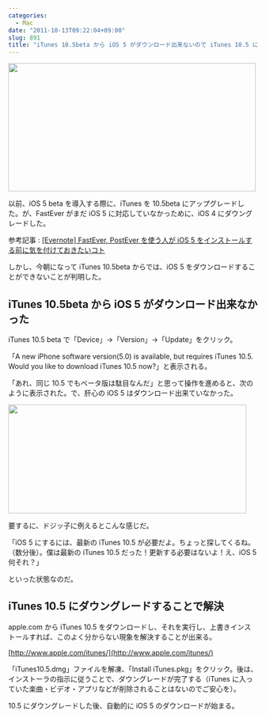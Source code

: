 ```yaml
---
categories:
  - Mac
date: "2011-10-13T09:22:04+09:00"
slug: 891
title: "iTunes 10.5beta から iOS 5 がダウンロード出来ないので iTunes 10.5 にダウングレードした"
---
```


<img alt="" src="/images/2011/10/0891_1.jpg" width="500" height="259">

以前、iOS 5 beta を導入する際に、iTunes を 10.5beta にアップグレードした。が、FastEver がまだ iOS 5 に対応していなかっために、iOS 4 にダウングレードした。

参考記事 : [[Evernote] FastEver, PostEver を使う人が iOS 5 をインストールする前に気を付けておきたいコト](http://rakuishi.com/archives/812/)

しかし、今朝になって iTunes 10.5beta からでは、iOS 5 をダウンロードすることができないことが判明した。

## iTunes 10.5beta から iOS 5 がダウンロード出来なかった

iTunes 10.5 beta で「Device」→「Version」→「Update」をクリック。

「A new iPhone software version(5.0) is available, but requires iTunes 10.5. Would you like to download iTunes 10.5 now?」と表示される。

「あれ、同じ 10.5 でもベータ版は駄目なんだ」と思って操作を進めると、次のように表示された。で、肝心の iOS 5 はダウンロード出来ていなかった。

<img alt="" src="/images/2011/10/0891_2.jpg" width="481" height="220">

要するに、ドジッ子に例えるとこんな感じだ。

「iOS 5 にするには、最新の iTunes 10.5 が必要だよ。ちょっと探してくるね。（数分後）。僕は最新の iTunes 10.5 だった！更新する必要はないよ！え、iOS 5 何それ？」

といった状態なのだ。

## iTunes 10.5 にダウングレードすることで解決

apple.com から iTunes 10.5 をダウンロードし、それを実行し、上書きインストールすれば、このよく分からない現象を解決することが出来る。

[http://www.apple.com/itunes/](http://www.apple.com/itunes/)

「iTunes10.5.dmg」ファイルを解凍、「Install iTunes.pkg」をクリック。後は、インストーラの指示に従うことで、ダウングレードが完了する（iTunes に入っていた楽曲・ビデオ・アプリなどが削除されることはないのでご安心を）。

10.5 にダウングレードした後、自動的に iOS 5 のダウンロードが始まる。
